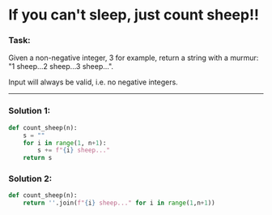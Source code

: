 # If you can't sleep, just count sheep!!

### Task:

Given a non-negative integer, 3 for example, return a string with a murmur: "1 sheep...2 sheep...3 sheep...".

Input will always be valid, i.e. no negative integers.

---

### Solution 1:

```python
def count_sheep(n):
    s = ""
    for i in range(1, n+1):
        s += f"{i} sheep..."
    return s
```

### Solution 2:

```python
def count_sheep(n):
    return ''.join(f"{i} sheep..." for i in range(1,n+1))
```
